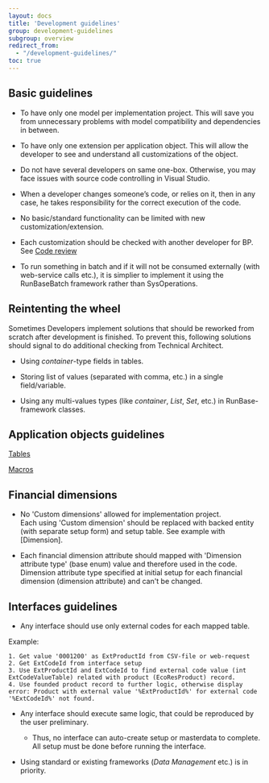 ```yaml
---
layout: docs
title: 'Development guidelines'
group: development-guidelines
subgroup: overview
redirect_from:
  - "/development-guidelines/"
toc: true
---
```


## Basic guidelines

- To have only one model per implementation project. This will save you from unnecessary problems with model compatibility and dependencies in between.

- To have only one extension per application object. This will allow the developer to see and understand all customizations of the object.

- Do not have several developers on same one-box. Otherwise, you may face issues with source code controlling in Visual Studio.

- When a developer changes someone’s code, or relies on it, then in any case, he takes responsibility for the correct execution of the code.

- No basic/standard functionality can be limited with new customization/extension.

- Each customization should be checked with another developer for BP. See [Code review](/development-process/code-review/)

- To run something in batch and if it will not be consumed externally (with web-service calls etc.), it is simplier to implement it using the RunBaseBatch framework rather than SysOperations.

## Reintenting the wheel

Sometimes Developers implement solutions that should be reworked from scratch after development is finished. To prevent this, following solutions should signal to do additional checking from Technical Architect.

- Using _container_-type fields in tables.

- Storing list of values (separated with comma, etc.) in a single field/variable.

- Using any multi-values types (like _container_, _List_, _Set_, etc.) in RunBase-framework classes.

## Application objects guidelines

[Tables](/development-guidelines/application-objects/tables/)

[Macros](/development-guidelines/application-objects/macros/)


## Financial dimensions

- No 'Custom dimensions' allowed for implementation project.<br/>Each using 'Custom dimension' should be replaced with backed entity (with separate setup form) and setup table.
  See example with [Dimension].

- Each financial dimension attribute should mapped with 'Dimension attribute type' (base enum) value and therefore used in the code.
  Dimension attribute type specified at initial setup for each financial dimension (dimension attribute) and can't be changed.

## Interfaces guidelines

- Any interface should use only external codes for each mapped table.

Example:

```
1. Get value '0001200' as ExtProductId from CSV-file or web-request
2. Get ExtCodeId from interface setup
3. Use ExtProductId and ExtCodeId to find external code value (int ExtCodeValueTable) related with product (EcoResProduct) record.
4. Use founded product record to further logic, otherwise display error: Product with external value '%ExtProductId%' for external code '%ExtCodeId%' not found.
```

- Any interface should execute same logic, that could be reproduced by the user preliminary. 
 
  - Thus, no interface can auto-create setup or masterdata to complete. All setup must be done before running the interface.

- Using standard or existing frameworks (_Data Management_ etc.) is in priority.

